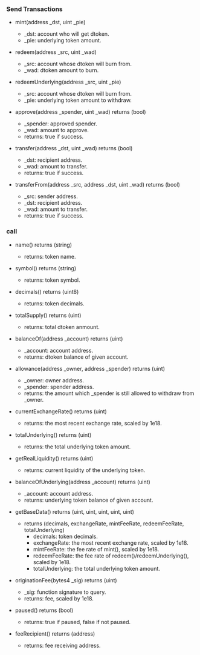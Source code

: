### Send Transactions

- mint(address \_dst, uint \_pie)

  - \_dst: account who will get dtoken.
  - \_pie: underlying token amount.

- redeem(address \_src, uint \_wad)

  - \_src: account whose dtoken will burn from.
  - \_wad: dtoken amount to burn.

- redeemUnderlying(address \_src, uint \_pie)

  - \_src: account whose dtoken will burn from.
  - \_pie: underlying token amount to withdraw.

- approve(address \_spender, uint \_wad) returns (bool)

  - \_spender: approved spender.
  - \_wad: amount to approve.
  - returns: true if success.

- transfer(address \_dst, uint \_wad) returns (bool)

  - \_dst: recipient address.
  - \_wad: amount to transfer.
  - returns: true if success.

- transferFrom(address \_src, address \_dst, uint \_wad) returns (bool)

  - \_src: sender address.
  - \_dst: recipient address.
  - \_wad: amount to transfer.
  - returns: true if success.

### call

- name() returns (string)

  - returns: token name.

- symbol() returns (string)

  - returns: token symbol.

- decimals() returns (uint8)

  - returns: token decimals.

- totalSupply() returns (uint)

  - returns: total dtoken anmount.

- balanceOf(address \_account) returns (uint)

  - \_account: account address.
  - returns: dtoken balance of given account.

- allowance(address \_owner, address \_spender) returns (uint)

  - \_owner: owner address.
  - \_spender: spender address.
  - returns: the amount which \_spender is still allowed to withdraw from \_owner.

- currentExchangeRate() returns (uint)

  - returns: the most recent exchange rate, scaled by 1e18.

- totalUnderlying() returns (uint)

  - returns: the total underlying token amount.

- getRealLiquidity() returns (uint)

  - returns: current liquidity of the underlying token.

- balanceOfUnderlying(address \_account) returns (uint)

  - \_account: account address.
  - returns: underlying token balance of given account.

- getBaseData() returns (uint, uint, uint, uint, uint)

  - returns (decimals, exchangeRate, mintFeeRate, redeemFeeRate, totalUnderlying)
    - decimals: token decimals.
    - exchangeRate: the most recent exchange rate, scaled by 1e18.
    - mintFeeRate: the fee rate of mint(), scaled by 1e18.
    - redeemFeeRate: the fee rate of redeem()/redeemUnderlying(), scaled by 1e18.
    - totalUnderlying: the total underlying token amount.

- originationFee(bytes4 \_sig) returns (uint)

  - \_sig: function signature to query.
  - returns: fee, scaled by 1e18.

- paused() returns (bool)

  - returns: true if paused, false if not paused.

- feeRecipient() returns (address)

  - returns: fee receiving address.
